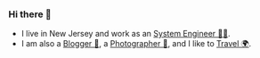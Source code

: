 ### Hi there 👋

- I live in New Jersey and work as an [System Engineer 👨‍💻](https://www.linkedin.com/in/rui-l-a97379142/).
- I am also a [Blogger 📝](https://rayrayli.github.io/blog), a [Photographer 📸](https://pho.rayrayli.io/), and I like to [Travel 🌍](https://blog.rayrayli.io/travel/).



